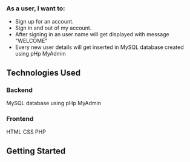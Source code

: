 ### As a user, I want to:
* Sign up for an account.
* Sign in and out of my account.
* After signing in an user name will get displayed with message "WELCOME"
* Every new user details will get inserted in MySQL database created using pHp MyAdmin


## Technologies Used

### Backend

MySQL database using pHp MyAdmin

### Frontend

HTML
CSS
PHP

## Getting Started
